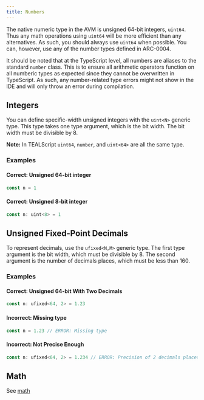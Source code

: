 ```yaml
---
title: Numbers
---
```


The native numeric type in the AVM is unsigned 64-bit integers, `uint64`. Thus any math operations using `uint64` will be more efficient than any alternatives. As such, you should always use `uint64` when possible. You can, however, use any of the number types defined in ARC-0004.

It should be noted that at the TypeScript level, all numbers are aliases to the standard `number` class. This is to ensure all arithmetic operators function on all numberic types as expected since they cannot be overwritten in TypeScript. As such, any number-related type errors might not show in the IDE and will only throw an error during compilation.

## Integers

You can define specific-width unsigned integers with the `uint<N>` generic type. This type takes one type argument, which is the bit width. The bit width must be divisible by 8. 

**Note:** In TEALScript `uint64`, `number`, and `uint<64>` are all the same type.

### Examples

#### Correct: Unsigned 64-bit integer

```ts
const n = 1
```

#### Correct: Unsigned 8-bit integer
```ts
const n: uint<8> = 1
```

## Unsigned Fixed-Point Decimals

To represent decimals, use the `ufixed<N,M>` generic type. The first type argument is the bit width, which must be divisible by 8. The second argument is the number of decimals places, which must be less than 160. 

### Examples

#### Correct: Unsigned 64-bit With Two Decimals
```ts
const n: ufixed<64, 2> = 1.23
```

#### Incorrect: Missing type
```ts
const n = 1.23 // ERROR: Missing type
```

#### Incorrect: Not Precise Enough
```ts
const n: ufixed<64, 2> = 1.234 // ERROR: Precision of 2 decimals places, but 3 are given
```

## Math

See [math](../math.md)
